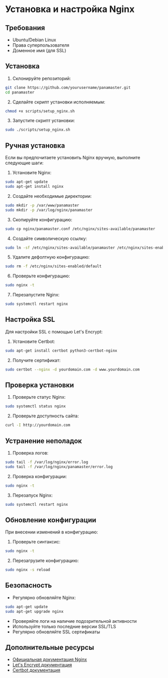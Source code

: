 # Установка и настройка Nginx

## Требования
- Ubuntu/Debian Linux
- Права суперпользователя
- Доменное имя (для SSL)

## Установка

1. Склонируйте репозиторий:
```bash
git clone https://github.com/yourusername/panamaster.git
cd panamaster
```

2. Сделайте скрипт установки исполняемым:
```bash
chmod +x scripts/setup_nginx.sh
```

3. Запустите скрипт установки:
```bash
sudo ./scripts/setup_nginx.sh
```

## Ручная установка

Если вы предпочитаете установить Nginx вручную, выполните следующие шаги:

1. Установите Nginx:
```bash
sudo apt-get update
sudo apt-get install nginx
```

2. Создайте необходимые директории:
```bash
sudo mkdir -p /var/www/panamaster
sudo mkdir -p /var/log/nginx/panamaster
```

3. Скопируйте конфигурацию:
```bash
sudo cp nginx/panamaster.conf /etc/nginx/sites-available/panamaster
```

4. Создайте символическую ссылку:
```bash
sudo ln -sf /etc/nginx/sites-available/panamaster /etc/nginx/sites-enabled/
```

5. Удалите дефолтную конфигурацию:
```bash
sudo rm -f /etc/nginx/sites-enabled/default
```

6. Проверьте конфигурацию:
```bash
sudo nginx -t
```

7. Перезапустите Nginx:
```bash
sudo systemctl restart nginx
```

## Настройка SSL

Для настройки SSL с помощью Let's Encrypt:

1. Установите Certbot:
```bash
sudo apt-get install certbot python3-certbot-nginx
```

2. Получите сертификат:
```bash
sudo certbot --nginx -d yourdomain.com -d www.yourdomain.com
```

## Проверка установки

1. Проверьте статус Nginx:
```bash
sudo systemctl status nginx
```

2. Проверьте доступность сайта:
```bash
curl -I http://yourdomain.com
```

## Устранение неполадок

1. Проверка логов:
```bash
sudo tail -f /var/log/nginx/error.log
sudo tail -f /var/log/nginx/panamaster/error.log
```

2. Проверка конфигурации:
```bash
sudo nginx -t
```

3. Перезапуск Nginx:
```bash
sudo systemctl restart nginx
```

## Обновление конфигурации

При внесении изменений в конфигурацию:

1. Проверьте синтаксис:
```bash
sudo nginx -t
```

2. Перезагрузите конфигурацию:
```bash
sudo nginx -s reload
```

## Безопасность

- Регулярно обновляйте Nginx:
```bash
sudo apt-get update
sudo apt-get upgrade nginx
```

- Проверяйте логи на наличие подозрительной активности
- Используйте только последние версии SSL/TLS
- Регулярно обновляйте SSL сертификаты

## Дополнительные ресурсы

- [Официальная документация Nginx](https://nginx.org/en/docs/)
- [Let's Encrypt документация](https://letsencrypt.org/docs/)
- [Certbot документация](https://certbot.eff.org/docs/) 